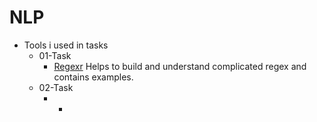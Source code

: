 # NLP

- Tools i used in tasks
    - 01-Task
      - [Regexr](https://regexr.com/) Helps to build and understand complicated regex and contains examples.
    - 02-Task
      - - 